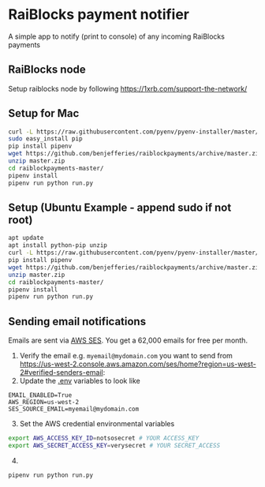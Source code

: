 # RaiBlocks payment notifier
A simple app to notify (print to console) of any incoming RaiBlocks payments

## RaiBlocks node
Setup raiblocks node by following https://1xrb.com/support-the-network/

## Setup for Mac
```bash
curl -L https://raw.githubusercontent.com/pyenv/pyenv-installer/master/bin/pyenv-installer | bash
sudo easy_install pip
pip install pipenv
wget https://github.com/benjefferies/raiblockpayments/archive/master.zip
unzip master.zip
cd raiblockpayments-master/
pipenv install
pipenv run python run.py
```

## Setup (Ubuntu Example - append sudo if not root)
```bash
apt update
apt install python-pip unzip
curl -L https://raw.githubusercontent.com/pyenv/pyenv-installer/master/bin/pyenv-installer | bash
pip install pipenv
wget https://github.com/benjefferies/raiblockpayments/archive/master.zip
unzip master.zip
cd raiblockpayments-master/
pipenv install
pipenv run python run.py
```

## Sending email notifications
Emails are sent via [AWS SES](https://aws.amazon.com/ses/). You get a 62,000 emails for free per month.
1. Verify the email e.g. `myemail@mydomain.com` you want to send from https://us-west-2.console.aws.amazon.com/ses/home?region=us-west-2#verified-senders-email:
2. Update the [.env](.env) variables to look like
```
EMAIL_ENABLED=True
AWS_REGION=us-west-2
SES_SOURCE_EMAIL=myemail@mydomain.com
```
3. Set the AWS credential environmental variables
```bash
export AWS_ACCESS_KEY_ID=notsosecret # YOUR ACCESS_KEY
export AWS_SECRET_ACCESS_KEY=verysecret # YOUR SECRET_ACCESS
```
4.
```bash
pipenv run python run.py
```